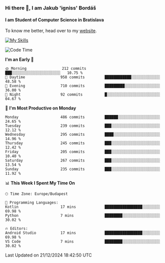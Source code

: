 ### Hi there 👋, I am Jakub 'igniss' Bordáš

#### I am Student of Computer Science in Bratislava
To know me better, head over to my [website](https://bordas.sk).

[![My Skills](https://skillicons.dev/icons?i=js,html,css,figma,svelte,java,kotlin,python,postgresql,typescript,nest,nodejs)](https://bordas.sk)


<!--START_SECTION:waka-->
![Code Time](http://img.shields.io/badge/Code%20Time-1%2C612%20hrs%2033%20mins-blue)

**I'm an Early 🐤** 

```text
🌞 Morning                212 commits         ███░░░░░░░░░░░░░░░░░░░░░░   10.75 % 
🌆 Daytime                958 commits         ████████████░░░░░░░░░░░░░   48.58 % 
🌃 Evening                710 commits         █████████░░░░░░░░░░░░░░░░   36.00 % 
🌙 Night                  92 commits          █░░░░░░░░░░░░░░░░░░░░░░░░   04.67 % 
```
📅 **I'm Most Productive on Monday** 

```text
Monday                   486 commits         ██████░░░░░░░░░░░░░░░░░░░   24.65 % 
Tuesday                  239 commits         ███░░░░░░░░░░░░░░░░░░░░░░   12.12 % 
Wednesday                295 commits         ████░░░░░░░░░░░░░░░░░░░░░   14.96 % 
Thursday                 245 commits         ███░░░░░░░░░░░░░░░░░░░░░░   12.42 % 
Friday                   205 commits         ███░░░░░░░░░░░░░░░░░░░░░░   10.40 % 
Saturday                 267 commits         ███░░░░░░░░░░░░░░░░░░░░░░   13.54 % 
Sunday                   235 commits         ███░░░░░░░░░░░░░░░░░░░░░░   11.92 % 
```


📊 **This Week I Spent My Time On** 

```text
🕑︎ Time Zone: Europe/Budapest

💬 Programming Languages: 
Kotlin                   17 mins             █████████████████░░░░░░░░   69.98 % 
Python                   7 mins              ████████░░░░░░░░░░░░░░░░░   30.02 % 

🔥 Editors: 
Android Studio           17 mins             █████████████████░░░░░░░░   69.98 % 
VS Code                  7 mins              ████████░░░░░░░░░░░░░░░░░   30.02 % 
```


 Last Updated on 21/12/2024 18:42:50 UTC
<!--END_SECTION:waka-->
